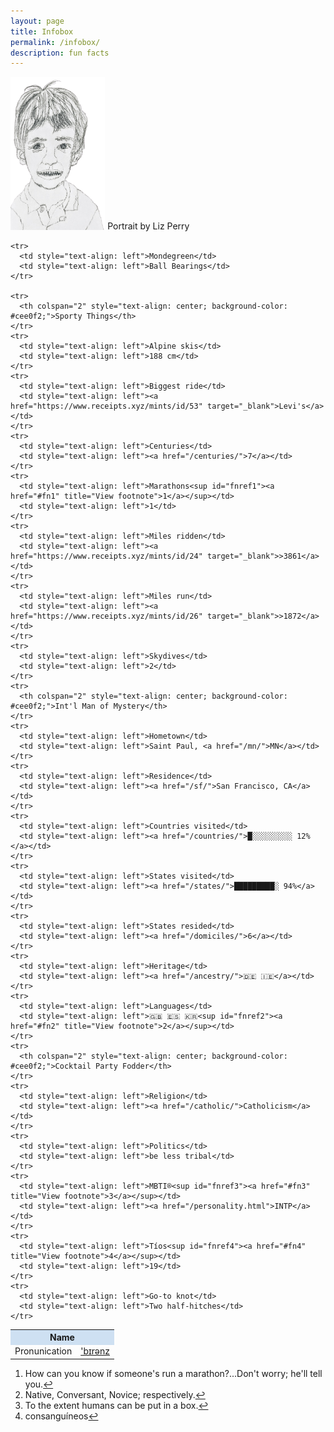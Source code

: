 ```yaml
---
layout: page
title: Infobox
permalink: /infobox/
description: fun facts
---
```

<p><img src="/assets/images/pmb.portrait.png" alt="portrait" style="width: 30%;">
<span class="muted small">Portrait by Liz Perry</span>

<table>
  <tbody>
    <tr>
      <th colspan="2" style="text-align: center; background-color: #cee0f2;">Name</th>
    </tr>
    <tr>
      <td style="text-align: left">Pronunication</td>
      <td style="text-align: left"><a href="/assets/audio/berens.mp3">'b&#x026A;r&#x0259;nz</a></td>
    </tr>

    <tr>
      <td style="text-align: left">Mondegreen</td>
      <td style="text-align: left">Ball Bearings</td>
    </tr>

    <tr>
      <th colspan="2" style="text-align: center; background-color: #cee0f2;">Sporty Things</th>
    </tr>
    <tr>
      <td style="text-align: left">Alpine skis</td>
      <td style="text-align: left">188 cm</td>
    </tr>
    <tr>
      <td style="text-align: left">Biggest ride</td>
      <td style="text-align: left"><a href="https://www.receipts.xyz/mints/id/53" target="_blank">Levi's</a></td>
    </tr>
    <tr>
      <td style="text-align: left">Centuries</td>
      <td style="text-align: left"><a href="/centuries/">7</a></td>
    </tr>
    <tr>
      <td style="text-align: left">Marathons<sup id="fnref1"><a href="#fn1" title="View footnote">1</a></sup></td>
      <td style="text-align: left">1</td>
    </tr>
    <tr>
      <td style="text-align: left">Miles ridden</td>
      <td style="text-align: left"><a href="https://www.receipts.xyz/mints/id/24" target="_blank">>3861</a></td>
    </tr>
    <tr>
      <td style="text-align: left">Miles run</td>
      <td style="text-align: left"><a href="https://www.receipts.xyz/mints/id/26" target="_blank">>1872</a></td>
    </tr>
    <tr>
      <td style="text-align: left">Skydives</td>
      <td style="text-align: left">2</td>
    </tr>
    <tr>
      <th colspan="2" style="text-align: center; background-color: #cee0f2;">Int'l Man of Mystery</th>
    </tr>
    <tr>
      <td style="text-align: left">Hometown</td>
      <td style="text-align: left">Saint Paul, <a href="/mn/">MN</a></td>
    </tr>
    <tr>
      <td style="text-align: left">Residence</td>
      <td style="text-align: left"><a href="/sf/">San Francisco, CA</a></td>
    </tr>
    <tr>
      <td style="text-align: left">Countries visited</td>
      <td style="text-align: left"><a href="/countries/">█░░░░░░░░░ 12%</a></td>
    </tr>
    <tr>
      <td style="text-align: left">States visited</td>
      <td style="text-align: left"><a href="/states/">█████████░ 94%</a></td>
    </tr>
    <tr>
      <td style="text-align: left">States resided</td>
      <td style="text-align: left"><a href="/domiciles/">6</a></td>
    </tr>
    <tr>
      <td style="text-align: left">Heritage</td>
      <td style="text-align: left"><a href="/ancestry/">🇩🇪 🇮🇪</a></td>
    </tr>
    <tr>
      <td style="text-align: left">Languages</td>
      <td style="text-align: left">🇬🇧 🇪🇸 🇰🇷<sup id="fnref2"><a href="#fn2" title="View footnote">2</a></sup></td>
    </tr>
    <tr>
      <th colspan="2" style="text-align: center; background-color: #cee0f2;">Cocktail Party Fodder</th>
    </tr>
    <tr>
      <td style="text-align: left">Religion</td>
      <td style="text-align: left"><a href="/catholic/">Catholicism</a></td>
    </tr>
    <tr>
      <td style="text-align: left">Politics</td>
      <td style="text-align: left">be less tribal</td>
    </tr>
    <tr>
      <td style="text-align: left">MBTI®<sup id="fnref3"><a href="#fn3" title="View footnote">3</a></sup></td>
      <td style="text-align: left"><a href="/personality.html">INTP</a></td>
    </tr>
    <tr>
      <td style="text-align: left">Tíos<sup id="fnref4"><a href="#fn4" title="View footnote">4</a></sup></td>
      <td style="text-align: left">19</td>
    </tr>
    <tr>
      <td style="text-align: left">Go-to knot</td>
      <td style="text-align: left">Two half-hitches</td>
    </tr>
  </tbody>
</table>

<ol id="footnotes">
  <li id="fn1">How can you know if someone's run a marathon?...Don't worry; he'll tell you.<a href="#fnref1" title="Return to article">↩</a></li>
  <li id="fn2">Native, Conversant, Novice; respectively.<a href="#fnref2" title="Return to article">↩</a></li>
  <li id="fn3">To the extent humans can be put in a box.<a href="#fnref3" title="Return to article">↩</a></li>
  <li id="fn4">consanguíneos<a href="#fnref4" title="Return to article">↩</a></li>
</ol>